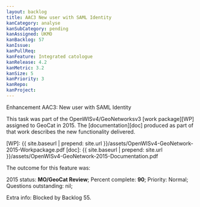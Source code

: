 ```yaml
---
layout: backlog
title: AAC3 New user with SAML Identity
kanCategory: analyse
kanSubCategory: pending
kanAssigned: UKMO
kanBacklog: 57
kanIssue:
kanPullReq:
kanFeature: Integrated catologue
kanRelease: 4.2
kanMetric: 3.2
kanSize: 5
kanPriority: 3
kanRepo:
kanProject:
---
```

Enhancement AAC3: New user with SAML Identity

This task was part of the OpenWISv4/GeoNetworksv3 [work package][WP] assigned to GeoCat in 2015.  The [documentation][doc] produced as part of that work describes the new functionality delivered.

[WP]: {{ site.baseurl | prepend: site.url }}/assets/OpenWISv4-GeoNetwork-2015-Workpackage.pdf
[doc]: {{ site.baseurl | prepend: site.url }}/assets/OpenWISv4-GeoNetwork-2015-Documentation.pdf

The outcome for this feature was:

2015 status: **MO/GeoCat Review**; Percent complete: **90**; Priority: Normal; Questions outstanding: nil;

Extra info: Blocked by Backlog 55.
